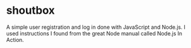 # shoutbox

A simple user registration and log in done with JavaScript and Node.js.
I used instructions I found from the great Node manual called Node.js In Action.
